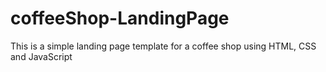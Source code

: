 # coffeeShop-LandingPage
This is a simple landing page template  for a coffee shop using HTML, CSS and JavaScript
